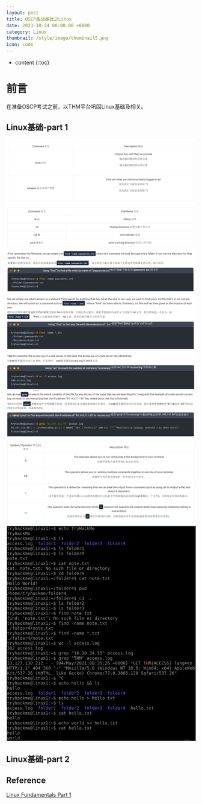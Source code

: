 ```yaml
---
layout: post
title: OSCP备战基础之Linux
date: 2023-10-24 00:00:00 +0800
category: Linux
thumbnail: /style/image/thumbnail5.png
icon: code
---
```



* content
{:toc}

# 前言

在准备OSCP考试之前，以THM平台巩固Linux基础及相关。

## Linux基础-part 1

![Alt text](/style/image/image-40.png)
![Alt text](/style/image/image-41.png)
![Alt text](/style/image/image-42.png)
![Alt text](/style/image/image-43.png)
![Alt text](/style/image/image-44.png)
![Alt text](/style/image/image-45.png)
![Alt text](/style/image/image-46.png)
![Alt text](/style/image/image-47.png)

## Linux基础-part 2


## Reference

[Linux Fundamentals Part 1](https://tryhackme.com/room/linuxfundamentalspart1)


